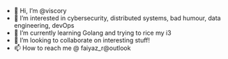 - 👋 Hi, I’m @viscory
- 👀 I’m interested in cybersecurity, distributed systems, bad humour, data engineering, devOps
- 🌱 I’m currently learning Golang and trying to rice my i3
- 💞️ I’m looking to collaborate on interesting stuff!
- 📫 How to reach me @ faiyaz_r@outlook



<!---
viscory/viscory is a ✨ special ✨ repository because its `README.md` (this file) appears on your GitHub profile.
You can click the Preview link to take a look at your changes.
--->

